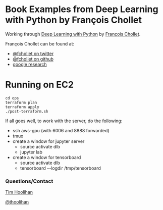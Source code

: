 # Book Examples from Deep Learning with Python by François Chollet
Working through [Deep Learning with Python](https://www.manning.com/books/deep-learning-with-python) by [François Chollet](https://github.com/fchollet).

François Chollet can be found at:

* [@fchollet on twitter](https://twitter.com/fchollet)
* [@fchollet on github](https://github.com/fchollet)
* [google research](https://research.google.com/pubs/105096.html)

# Running on EC2
```
cd ops
terraform plan
terraform apply
./post-terraform.sh
```

If all goes well, to work with the server, do the following:

* ssh aws-gpu (with 6006 and 8888 forwarded)
* tmux
* create a window for jupyter server
    * source activate dlb
    * jupyter lab
* create a window for tensorboard
    * source activate dlb
    * tensorboard --logdir /tmp/tensorboard


### Questions/Contact
[Tim Hoolihan](https://github.com/thoolihan)

[@thoolihan](https://twitter.com/thoolihan)

